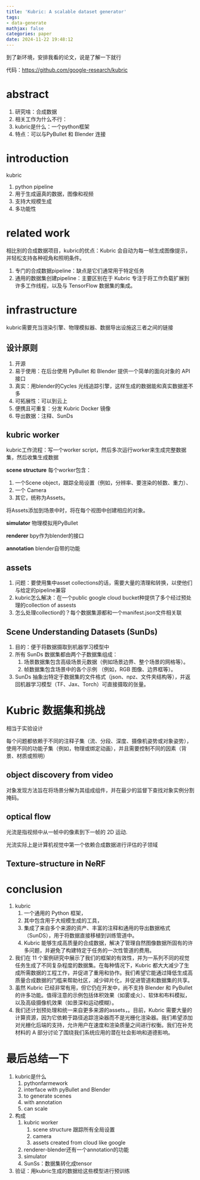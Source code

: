 ```yaml
---
title: 'Kubric: A scalable dataset generator'
tags: 
- data-generate
mathjax: false
categories: paper
date: 2024-11-22 19:48:12
---
```



到了新环境，安排我看的论文，说是了解一下就行

<!--more-->

代码：https://github.com/google-research/kubric


# abstract
1. 研究啥：合成数据
2. 相关工作为什么不行：
3. kubric是什么：一个python框架
4. 特点：可以与PyBullet 和 Blender 连接

# introduction
kubric

   1. python pipeline
   2. 用于生成逼真的数据，图像和视频
   3. 支持大规模生成
   4. 多功能性

# related work
相比别的合成数据项目，kubric的优点：Kubric 会自动为每一帧生成图像提示，并轻松支持各种视角和照明条件。

1. 专门的合成数据pipeline：缺点是它们通常用于特定任务
2. 通用的数据集创建pipeline：主要区别在于 Kubric 专注于将工作负载扩展到许多工作线程，以及与 TensorFlow 数据集的集成。

# infrastructure
kubric需要充当渲染引擎、物理模拟器、数据导出设施这三者之间的链接

## 设计原则
1. 开源
2. 易于使用：在后台使用 PyBullet 和 Blender 提供一个简单的面向对象的 API 接口
3. 真实：用blender的Cycles 光线追踪引擎，这样生成的数据能和真实数据差不多
4. 可拓展性：可以到云上
5. 便携且可重复：分发 Kubric Docker 镜像
6. 导出数据：注释、SunDs

## kubric worker
kubric工作流程：写一个worker script，然后多次运行worker来生成完整数据集，然后收集生成数据

**scene structure** 每个worker包含：

1. 一个Scene object，跟踪全局设置（例如，分辨率、要渲染的帧数、重力）、
2. 一个 Camera 
3. 其它，统称为Assets。

将Assets添加到场景中时，将在每个视图中创建相应的对象。

**simulator** 物理模拟用PyBullet

**renderer** bpy作为blender的接口

**annotation** blender自带的功能

## assets
1. 问题：要使用集中asset collections的话，需要大量的清理和转换，以使他们与给定的pipeline兼容
2. kubric怎么解决：在一个public google cloud bucket种提供了多个经过预处理的collection of assests
3. 怎么处理collection的？每个数据集源都和一个manifest.json文件相关联

## Scene Understanding Datasets (SunDs)
1. 目的：便于将数据摄取到机器学习模型中
2. 所有 SunDs 数据集都由两个子数据集组成： 
   1. 场景数据集包含高级场景元数据（例如场景边界、整个场景的网格等）。 
   2. 帧数据集包含场景中的各个示例 （例如，RGB 图像、边界框等）。 
3. SunDs 抽象出特定于数据集的文件格式（json、npz、文件夹结构等），并返回机器学习模型（TF、Jax、Torch）可直接摄取的张量。


# Kubric 数据集和挑战
相当于实验设计

每个问题都依赖于不同的注释子集（流、分段、深度、摄像机姿势或对象姿势），使用不同的功能子集（例如，物理或绑定动画），并且需要控制不同的因素（背景、材质或照明）

## object discovery from video
对象发现方法旨在将场景分解为其组成组件，并在最少的监督下查找对象实例分割掩码。


## optical flow
光流是指视频中从一帧中的像素到下一帧的 2D 运动.

光流实际上是计算机视觉中第一个依赖合成数据进行评估的子领域 


## Texture-structure in NeRF


# conclusion
1. kubric
   1. 一个通用的 Python 框架，
   2. 其中包含用于大规模生成的工具，
   3. 集成了来自多个来源的资产、丰富的注释和通用的导出数据格式 （SunDS），用于将数据直接移植到训练管道中。
   4. Kubric 能够生成高质量的合成数据，解决了管理自然图像数据所固有的许多问题，并避免了构建特定于任务的一次性管道的费用。
2. 我们在 11 个案例研究中展示了我们的框架的有效性，并为一系列不同的视觉任务生成了不同复杂程度的数据集。在每种情况下，Kubric 都大大减少了生成所需数据的工程工作，并促进了重用和协作。我们希望它能通过降低生成高质量合成数据的门槛来帮助社区，减少碎片化，并促进管道和数据集的共享。
3. 虽然 Kubric 已经非常有用，但它仍在开发中，尚不支持 Blender 和 PyBullet 的许多功能。值得注意的示例包括体积效果（如雾或火）、软体和布料模拟，以及高级摄像机效果（如景深和运动模糊）。
4. 我们还计划预处理和统一来自更多来源的assets，。目前，Kubric 需要大量的计算资源，因为它依赖于路径追踪渲染器而不是光栅化渲染器。我们希望添加对光栅化后端的支持，允许用户在速度和渲染质量之间进行权衡。我们在补充材料的 A 部分讨论了围绕我们系统应用的潜在社会影响和道德影响。


# 最后总结一下
1. kubric是什么
   1. pythonfarmework
   2. interface with pyBullet and Blender
   3. to generate scenes
   4. with annotation
   5. can scale
2. 构成
   1. kubric worker
      1. scene structure 跟踪所有全局设置
      2. camera
      3. assets created from cloud like google
   2. renderer-blender还有一个annotation的功能
   3. simulator
   4. SunSs：数据集转化成tensor
3. 验证：用kubric生成的数据给这些模型进行预训练
